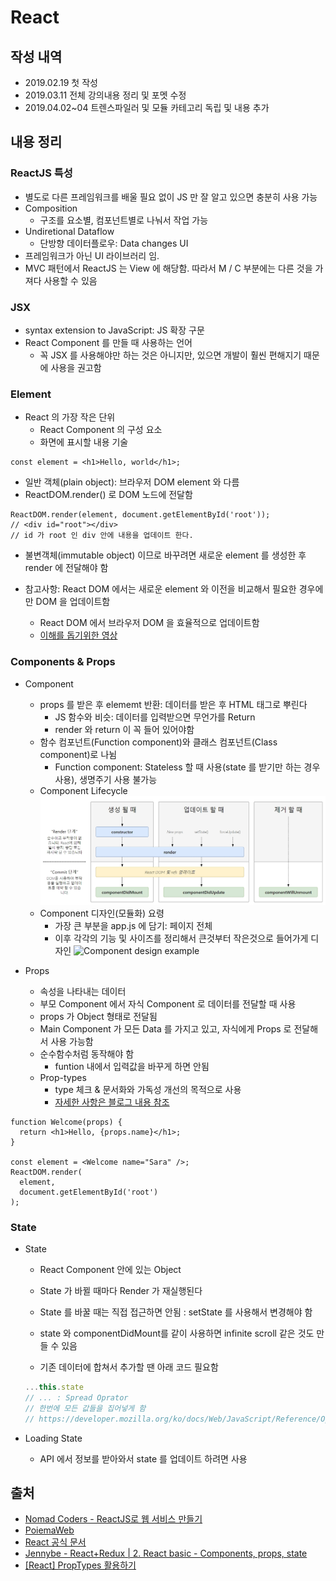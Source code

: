 # React

## 작성 내역

- 2019.02.19 첫 작성
- 2019.03.11 전체 강의내용 정리 및 포멧 수정
- 2019.04.02~04 트렌스파일러 및 모듈 카테고리 독립 및 내용 추가

## 내용 정리

### ReactJS 특성

- 별도로 다른 프레임워크를 배울 필요 없이 JS 만 잘 알고 있으면 충분히 사용 가능
- Composition
  - 구조를 요소별, 컴포넌트별로 나눠서 작업 가능
- Undiretional Dataflow
  - 단방향 데이터플로우: Data changes UI
- 프레임워크가 아닌 UI 라이브러리 임.
- MVC 패턴에서 ReactJS 는 View 에 해당함. 따라서 M / C 부분에는 다른 것을 가져다 사용할 수 있음

### JSX

- syntax extension to JavaScript: JS 확장 구문
- React Component 를 만들 때 사용하는 언어
  - 꼭 JSX 를 사용해야만 하는 것은 아니지만, 있으면 개발이 훨씬 편해지기 때문에 사용을 권고함

### Element

- React 의 가장 작은 단위
  - React Component 의 구성 요소
  - 화면에 표시할 내용 기술

```JSX
const element = <h1>Hello, world</h1>;
```

- 일반 객체(plain object): 브라우저 DOM element 와 다름
- ReactDOM.render() 로 DOM 노드에 전달함

```JSX
ReactDOM.render(element, document.getElementById('root'));
// <div id="root"></div>
// id 가 root 인 div 안에 내용을 업데이트 한다.
```

- 불변객체(immutable object) 이므로 바꾸려면 새로운 element 를 생성한 후 render 에 전달해야 함

- 참고사항: React DOM 에서는 새로운 element 와 이전을 비교해서 필요한 경우에만 DOM 을 업데이트함
  - React DOM 에서 브라우저 DOM 을 효율적으로 업데이트함
  - [이해를 돕기위한 영상](https://www.youtube.com/watch?v=muc2ZF0QIO4)

### Components & Props

- Component

  - props 를 받은 후 elememt 반환: 데이터를 받은 후 HTML 태그로 뿌린다
    - JS 함수와 비슷: 데이터를 입력받으면 무언가를 Return
    - render 와 return 이 꼭 들어 있어야함
  - 함수 컴포넌트(Function component)와 클래스 컴포넌트(Class component)로 나뉨
    - Function component: Stateless 할 때 사용(state 를 받기만 하는 경우 사용), 생명주기 사용 불가능
  - Component Lifecycle
    ![Component Lifecycle](../img/react_componentLifecycle.jpg)
  - Component 디자인(모듈화) 요령
    - 가장 큰 부분을 app.js 에 담기: 페이지 전체
    - 이후 각각의 기능 및 사이즈를 정리해서 큰것부터 작은것으로 들어가게 디자인
      ![Component design example](https://jennybeblog.github.io/assets/img/react_component.png)

- Props
  - 속성을 나타내는 데이터
  - 부모 Component 에서 자식 Component 로 데이터를 전달할 때 사용
  - props 가 Object 형태로 전달됨
  - Main Component 가 모든 Data 를 가지고 있고, 자식에게 Props 로 전달해서 사용 가능함
  - 순수함수처럼 동작해야 함
    - funtion 내에서 입력값을 바꾸게 하면 안됨
  - Prop-types
    - type 체크 & 문서화와 가독성 개선의 목적으로 사용
    - [자세한 사항은 블로그 내용 참조](https://medium.com/@sangboaklee/react-proptypes-%ED%99%9C%EC%9A%A9%ED%95%98%EA%B8%B0-7a0615da236)

```JSX
function Welcome(props) {
  return <h1>Hello, {props.name}</h1>;
}

const element = <Welcome name="Sara" />;
ReactDOM.render(
  element,
  document.getElementById('root')
);
```

### State

- State

  - React Component 안에 있는 Object
  - State 가 바뀔 때마다 Render 가 재실행된다
  - State 를 바꿀 때는 직접 접근하면 안됨 : setState 를 사용해서 변경해야 함
  - state 와 componentDidMount를 같이 사용하면 infinite scroll 같은 것도 만들 수 있음

  - 기존 데이터에 합쳐서 추가할 땐 아래 코드 필요함

  ```js
  ...this.state
  // ... : Spread Oprator
  // 한번에 모든 값들을 집어넣게 함
  // https://developer.mozilla.org/ko/docs/Web/JavaScript/Reference/Operators/Spread_syntax
  ```

- Loading State
  - API 에서 정보를 받아와서 state 를 업데이트 하려면 사용

## 출처

- [Nomad Coders - ReactJS로 웹 서비스 만들기](https://academy.nomadcoders.co/p/reactjs-fundamentals)
- [PoiemaWeb](https://poiemaweb.com/es6-babel-webpack-1)
- [React 공식 문서](https://ko.reactjs.org/docs/getting-started.html)
- [Jennybe - React+Redux | 2. React basic - Components, props, state](https://jennybeblog.github.io/2017-07-03/react_practice2/)
- [[React] PropTypes 활용하기](https://medium.com/@sangboaklee/react-proptypes-%ED%99%9C%EC%9A%A9%ED%95%98%EA%B8%B0-7a0615da236)
